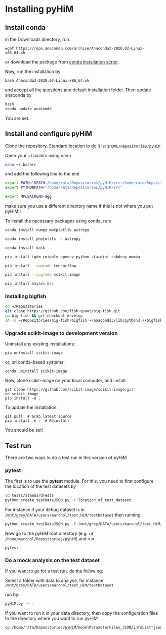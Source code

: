 # Installing pyHiM



## Install conda

in the Downloads directory, run:

```
wget https://repo.anaconda.com/archive/Anaconda3-2020.02-Linux-x86_64.sh
```

or download the package from [conda installation script](https://www.anaconda.com/products/individual)



Now, run the installation by

```
bash Anaconda3-2020.02-Linux-x86_64.sh

```

and accept all the questions and default installation folder. Then update anaconda by

```bash
bash
conda update anaconda
```

You are set.


## Install and configure pyHiM

Clone the repository. Standard location to do it is: ```$HOME/Repositories/pyHiM```

Open your ~/.bashrc using nano

```bash
nano ~/.bashrc
```

and add the following line to the end

```sh
export PATH="$PATH:/home/rata/Repositories/pyHiM/src:/home/rata/Repositories/pyHiM/src/fileProcessing"
export PYTHONPATH="/home/rata/Repositories/pyHiM/src"

export MPLBACKEND=agg

```

make sure you use a different directory name if this is not where you put pyHiM !

To install the necessary packages using conda, run:

```sh
conda install numpy matplotlib astropy

conda install photutils -c astropy

conda install dask

pip install tqdm roipoly opencv-python stardist csbdeep numba

pip install --upgrade tensorflow

pip install --upgrade scikit-image

pip install mayavi mrc
```



### Installing bigfish

```bash
cd ~/Repositories
git clone https://github.com/fish-quant/big-fish.git
cd big-fish && git checkout develop
ln -s ~/Repositories/big-fish/bigfish ~/anaconda3/lib/python3.7/bigfish
```



### Upgrade scikit-image to development version

Uninstall any existing installations:

```
pip uninstall scikit-image
```

or, on conda-based systems:

```
conda uninstall scikit-image
```

Now, clone scikit-image on your local computer, and install:

```
git clone https://github.com/scikit-image/scikit-image.git
cd scikit-image
pip install -e .
```

To update the installation:

```
git pull  # Grab latest source
pip install -e .  # Reinstall
```



You should be set!



## Test run

There are two ways to do a test run in this version of pyHiM

### pytest

The first is to use the **pytest** module. For this, you need to first configure the location of the test datasets by


```sh
cd tests/standardTests
python create_testDataJSON.py -F location_of_test_dataset
```

For instance if your debug dataset is in ```/mnt/grey/DATA/users/marcnol/test_HiM/testDataset``` then running

```sh
python create_testDataJSON.py -F /mnt/grey/DATA/users/marcnol/test_HiM/testDataset
```

Now go to the pyHiM root directory (e.g. ```cd /home/marcnol/Repositories/pyHiM```) and run

```
pytest
```

### Do a mock analysis on the test dataset

If you want to go for a test run, do the following:

Select a folder with data to analyse, for instance: ```/mnt/grey/DATA/users/marcnol/test_HiM/testDataset```

run by:

```bash
pyHiM.py -F .
```

If you want to run it in your data directory, then copy the configuration files to the directory where you want to run pyHiM

```bash
cp /home/rata/Repositories/pyHiM/modelParameterFiles_JSON/infoList*json path-to-your-directory
```
